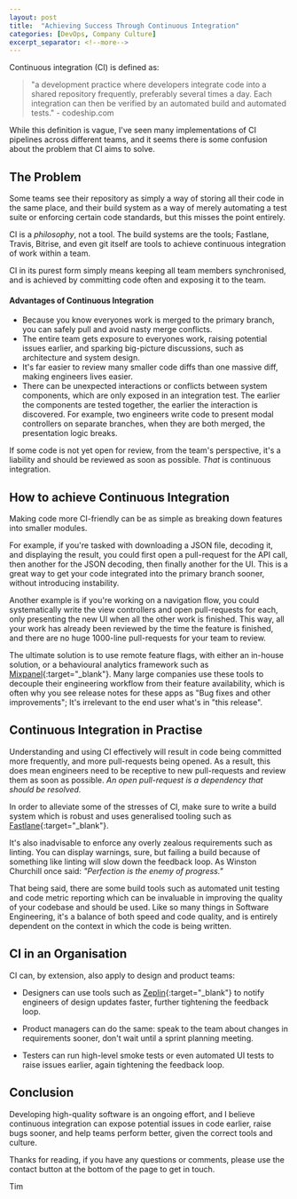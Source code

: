 ```yaml
---
layout: post
title:  "Achieving Success Through Continuous Integration"
categories: [DevOps, Company Culture]
excerpt_separator: <!--more-->
---
```


Continuous integration (CI) is defined as:

>  "a development practice where developers integrate code into a shared repository frequently, preferably several times a day. Each integration can then be verified by an automated build and automated tests." - codeship.com

<!--more-->

While this definition is vague, I've seen many implementations of CI pipelines across different teams, and it seems there is some confusion about the problem that CI aims to solve.

## The Problem

Some teams see their repository as simply a way of storing all their code in the same place, and their build system as a way of merely automating a test suite or enforcing certain code standards, but this misses the point entirely.

CI is a *philosophy*, not a tool. The build systems are the tools; Fastlane, Travis, Bitrise, and even git itself are tools to achieve continuous integration of work within a team.

CI in its purest form simply means keeping all team members synchronised, and is achieved by committing code often and exposing it to the team.

#### Advantages of Continuous Integration

- Because you know everyones work is merged to the primary branch, you can safely pull and avoid nasty merge conflicts.
- The entire team gets exposure to everyones work, raising potential issues earlier, and sparking big-picture discussions, such as architecture and system design.
- It's far easier to review many smaller code diffs than one massive diff, making engineers lives easier.
- There can be unexpected interactions or conflicts between system components, which are only exposed in an integration test. The earlier the components are tested together, the earlier the interaction is discovered. For example, two engineers write code to present modal controllers on separate branches, when they are both merged, the presentation logic breaks.

If some code is not yet open for review, from the team's perspective, it's a liability and should be reviewed as soon as possible. *That* is continuous integration.

## How to achieve Continuous Integration
Making code more CI-friendly can be as simple as breaking down features into smaller modules.

For example, if you're tasked with downloading a JSON file, decoding it, and displaying the result, you could first open a pull-request for the API call, then another for the JSON decoding, then finally another for the UI. This is a great way to get your code integrated into the primary branch sooner, without introducing instability.

Another example is if you're working on a navigation flow, you could systematically write the view controllers and open pull-requests for each, only presenting the new UI when all the other work is finished. This way, all your work has already been reviewed by the time the feature is finished, and there are no huge 1000-line pull-requests for your team to review.

The ultimate solution is to use remote feature flags, with either an in-house solution, or a behavioural analytics framework such as [Mixpanel](https://mixpanel.com){:target="_blank"}. Many large companies use these tools to decouple their engineering workflow from their feature availability, which is often why you see release notes for these apps as "Bug fixes and other improvements"; It's irrelevant to the end user what's in "this release".


## Continuous Integration in Practise
Understanding and using CI effectively will result in code being committed more frequently, and more pull-requests being opened. As a result, this does mean engineers need to be receptive to new pull-requests and review them as soon as possible. *An open pull-request is a dependency that should be resolved.*

In order to alleviate some of the stresses of CI, make sure to write a build system which is robust and uses generalised tooling such as [Fastlane](https://fastlane.tools){:target="_blank"}.

It's also inadvisable to enforce any overly zealous requirements such as linting. You can display warnings, sure, but failing a build because of something like linting will slow down the feedback loop. As Winston Churchill once said: *"Perfection is the enemy of progress."*

That being said, there are some build tools such as automated unit testing and code metric reporting which can be invaluable in improving the quality of your codebase and should be used. Like so many things in Software Engineering, it's a balance of both speed and code quality, and is entirely dependent on the context in which the code is being written.

## CI in an Organisation

CI can, by extension, also apply to design and product teams:

- Designers can use tools such as [Zeplin](https://zeplin.io){:target="_blank"} to notify engineers of design updates faster, further tightening the feedback loop.

- Product managers can do the same: speak to the team about changes in requirements sooner, don't wait until a sprint planning meeting.

- Testers can run high-level smoke tests or even automated UI tests to raise issues earlier, again tightening the feedback loop.

## Conclusion


Developing high-quality software is an ongoing effort, and I believe continuous integration can expose potential issues in code earlier, raise bugs sooner, and help teams perform better, given the correct tools and culture.

Thanks for reading, if you have any questions or comments, please use the contact button at the bottom of the page to get in touch.

Tim
